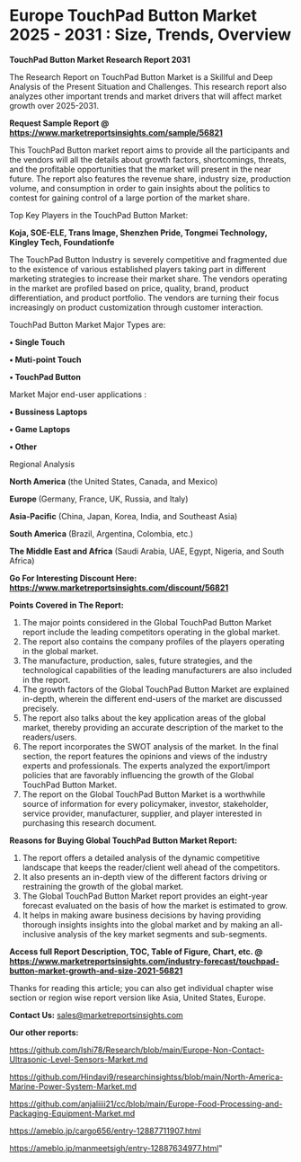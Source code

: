# Europe TouchPad Button Market 2025 - 2031 : Size, Trends, Overview

<strong>TouchPad Button Market Research Report 2031</strong>

The Research Report on TouchPad Button Market is a Skillful and Deep Analysis of the Present Situation and Challenges. This research report also analyzes other important trends and market drivers that will affect market growth over 2025-2031.

<strong>Request Sample Report @ <a href=https://www.marketreportsinsights.com/sample/56821>https://www.marketreportsinsights.com/sample/56821</a></strong>

This TouchPad Button market report aims to provide all the participants and the vendors will all the details about growth factors, shortcomings, threats, and the profitable opportunities that the market will present in the near future. The report also features the revenue share, industry size, production volume, and consumption in order to gain insights about the politics to contest for gaining control of a large portion of the market share.

Top Key Players in the TouchPad Button Market:

<strong>Koja, SOE-ELE, Trans Image, Shenzhen Pride, Tongmei Technology, Kingley Tech, Foundationfe</strong>

The TouchPad Button Industry is severely competitive and fragmented due to the existence of various established players taking part in different marketing strategies to increase their market share. The vendors operating in the market are profiled based on price, quality, brand, product differentiation, and product portfolio. The vendors are turning their focus increasingly on product customization through customer interaction.

TouchPad Button Market Major Types are:

<strong>• Single Touch

• Muti-point Touch

• TouchPad Button</strong>

Market Major end-user applications :

<strong>• Bussiness Laptops

• Game Laptops

• Other</strong>

Regional Analysis

</u><strong><b>North America</b></strong> (the United States, Canada, and Mexico)

<strong><b>Europe </b></strong>(Germany, France, UK, Russia, and Italy)

<strong><b>Asia-Pacific</b></strong> (China, Japan, Korea, India, and Southeast Asia)

<strong><b>South America</b></strong> (Brazil, Argentina, Colombia, etc.)

<strong><b>The Middle East and Africa</b></strong> (Saudi Arabia, UAE, Egypt, Nigeria, and South Africa)

<strong>Go For Interesting Discount Here: <a href=https://www.marketreportsinsights.com/discount/56821>https://www.marketreportsinsights.com/discount/56821</a></strong>

<strong>Points Covered in The Report:</strong>
<ol>
  <li>The major points considered in the Global TouchPad Button Market report include the leading competitors operating in the global market.</li>
  <li>The report also contains the company profiles of the players operating in the global market.</li>
  <li>The manufacture, production, sales, future strategies, and the technological capabilities of the leading manufacturers are also included in the report.</li>
  <li>The growth factors of the Global TouchPad Button Market are explained in-depth, wherein the different end-users of the market are discussed precisely.</li>
  <li>The report also talks about the key application areas of the global market, thereby providing an accurate description of the market to the readers/users.</li>
  <li>The report incorporates the SWOT analysis of the market. In the final section, the report features the opinions and views of the industry experts and professionals. The experts analyzed the export/import policies that are favorably influencing the growth of the Global TouchPad Button Market.</li>
  <li>The report on the Global TouchPad Button Market is a worthwhile source of information for every policymaker, investor, stakeholder, service provider, manufacturer, supplier, and player interested in purchasing this research document.</li>
</ol>
<strong>Reasons for Buying Global TouchPad Button Market Report:</strong>

<ol>
  <li>The report offers a detailed analysis of the dynamic competitive landscape that keeps the reader/client well ahead of the competitors.</li>
  <li>It also presents an in-depth view of the different factors driving or restraining the growth of the global market.</li>
  <li>The Global TouchPad Button Market report provides an eight-year forecast evaluated on the basis of how the market is estimated to grow.</li>
  <li>It helps in making aware business decisions by having providing thorough insights insights into the global market and by making an all-inclusive analysis of the key market segments and sub-segments.</li>
</ol>
<strong>Access full Report Description, TOC, Table of Figure, Chart, etc. @ <a href=https://www.marketreportsinsights.com/industry-forecast/touchpad-button-market-growth-and-size-2021-56821>https://www.marketreportsinsights.com/industry-forecast/touchpad-button-market-growth-and-size-2021-56821</a></strong>


Thanks for reading this article; you can also get individual chapter wise section or region wise report version like Asia, United States, Europe.

<strong>Contact Us:</strong>
sales@marketreportsinsights.com

<strong>Our other reports:</strong>

<a href=https://github.com/Ishi78/Research/blob/main/Europe-Non-Contact-Ultrasonic-Level-Sensors-Market.md>https://github.com/Ishi78/Research/blob/main/Europe-Non-Contact-Ultrasonic-Level-Sensors-Market.md</a>

<a href=https://github.com/Hindavi9/researchinsightss/blob/main/North-America-Marine-Power-System-Market.md>https://github.com/Hindavi9/researchinsightss/blob/main/North-America-Marine-Power-System-Market.md</a>

<a href=https://github.com/anjaliiii21/cc/blob/main/Europe-Food-Processing-and-Packaging-Equipment-Market.md>https://github.com/anjaliiii21/cc/blob/main/Europe-Food-Processing-and-Packaging-Equipment-Market.md</a>

<a href=https://ameblo.jp/cargo656/entry-12887711907.html>https://ameblo.jp/cargo656/entry-12887711907.html</a>

<a href=https://ameblo.jp/manmeetsigh/entry-12887634977.html>https://ameblo.jp/manmeetsigh/entry-12887634977.html</a>"
